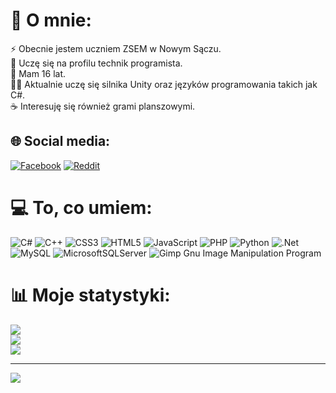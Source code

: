 # 💫 O mnie:
⚡ Obecnie jestem uczniem ZSEM w Nowym Sączu.<br>🔭 Uczę się na profilu technik programista.<br>🥳 Mam 16 lat.<br>👨‍💻 Aktualnie uczę się silnika Unity oraz języków programowania takich jak C#.<br>☕ Interesuję się również grami planszowymi.


## 🌐 Social media:
[![Facebook](https://img.shields.io/badge/Facebook-%231877F2.svg?logo=Facebook&logoColor=white)](https://facebook.com/profile.php?id=100089257594890) 
[![Reddit](https://img.shields.io/badge/Reddit-%23FF4500.svg?logo=Reddit&logoColor=white)](https://reddit.com/user/m6gor) 

# 💻 To, co umiem:
![C#](https://img.shields.io/badge/c%23-%23239120.svg?style=plastic&logo=c-sharp&logoColor=white) ![C++](https://img.shields.io/badge/c++-%2300599C.svg?style=plastic&logo=c%2B%2B&logoColor=white) ![CSS3](https://img.shields.io/badge/css3-%231572B6.svg?style=plastic&logo=css3&logoColor=white) ![HTML5](https://img.shields.io/badge/html5-%23E34F26.svg?style=plastic&logo=html5&logoColor=white) ![JavaScript](https://img.shields.io/badge/javascript-%23323330.svg?style=plastic&logo=javascript&logoColor=%23F7DF1E) ![PHP](https://img.shields.io/badge/php-%23777BB4.svg?style=plastic&logo=php&logoColor=white) ![Python](https://img.shields.io/badge/python-3670A0?style=plastic&logo=python&logoColor=ffdd54) ![.Net](https://img.shields.io/badge/.NET-5C2D91?style=plastic&logo=.net&logoColor=white) ![MySQL](https://img.shields.io/badge/mysql-%2300f.svg?style=plastic&logo=mysql&logoColor=white) ![MicrosoftSQLServer](https://img.shields.io/badge/Microsoft%20SQL%20Sever-CC2927?style=plastic&logo=microsoft%20sql%20server&logoColor=white) ![Gimp Gnu Image Manipulation Program](https://img.shields.io/badge/Gimp-657D8B?style=plastic&logo=gimp&logoColor=FFFFFF)
# 📊 Moje statystyki:
![](https://github-readme-stats.vercel.app/api?username=m6gorowski&theme=tokyonight&hide_border=false&include_all_commits=true&count_private=true)<br/>
![](https://github-readme-streak-stats.herokuapp.com/?user=m6gorowski&theme=tokyonight&hide_border=false)<br/>
![](https://github-readme-stats.vercel.app/api/top-langs/?username=m6gorowski&theme=tokyonight&hide_border=false&include_all_commits=true&count_private=true&layout=compact)

---
[![](https://visitcount.itsvg.in/api?id=m6gorowski&icon=8&color=0)](https://visitcount.itsvg.in)

